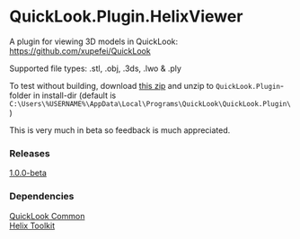 # QuickLook.Plugin.HelixViewer
A plugin for viewing 3D models in QuickLook: https://github.com/xupefei/QuickLook

Supported file types: .stl, .obj, .3ds, .lwo & .ply

To test without building, download [this zip][1] and unzip to `QuickLook.Plugin`-folder in install-dir (default is `C:\Users\%USERNAME%\AppData\Local\Programs\QuickLook\QuickLook.Plugin\`)

This is very much in beta so feedback is much appreciated. 

### Releases  
[1.0.0-beta][2]  

### Dependencies
[QuickLook Common][3]  
[Helix Toolkit][4]  



[1]:https://github.com/jeremyhart/QuickLook.Plugin.HelixViewer/releases/download/1.0.0-beta/QuickLook.Plugin.HelixViewer.zip
[2]:https://github.com/jeremyhart/QuickLook.Plugin.HelixViewer/releases/tag/1.0.0-beta
[3]:https://github.com/QL-Win/QuickLook.Common
[4]:https://github.com/helix-toolkit/helix-toolkit
